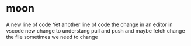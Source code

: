 # moon
A new line of code
Yet another line of code 
the change in an editor in vscode
new change to understang pull and push
and maybe fetch 
change the file
sometimes we need to change
